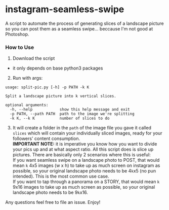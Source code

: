 # instagram-seamless-swipe
A script to automate the process of generating slices of a landscape picture so you can post them as a seamless swipe... beccause I'm not good at Photoshop.

### How to Use

1. Download the script
- it only depends on base python3 packages
2. Run with args:
```
usage: split-pic.py [-h] -p PATH -k K

Split a landscape picture into k vertical slices.

optional arguments:
  -h, --help            show this help message and exit
  -p PATH, --path PATH  path to the image we're splitting
  -k K, --k K           number of slices to do
```
3. It will create a folder in the `path` of the image file you gave it called `slices` which will contain your individually sliced images, ready for your followers' content consumption.  
**IMPORTANT NOTE:** it is imperative you know how you want to divide your pics up and at what aspect ratio. All this script does is slice up pictures. There are basically only 2 scenarios where this is useful:  
If you want seamless swipe on a landscape photo to POST, that would mean `k` 4x5 images (w x h) to take up as much screen on instagram as possible, so your original landscape photo needs to be 4`k`x5 (no pun intended). This is the most common use case.  
If you want to tap through a panorama on a STORY, that would mean `k` 9x16 images to take up as much screen as possible, so your original landscape photo needs to be 9`k`x16.  

Any questions feel free to file an issue. Enjoy!
